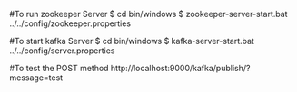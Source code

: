 #To run zookeeper Server
$ cd bin/windows
$ zookeeper-server-start.bat ../../config/zookeeper.properties

#To start kafka Server
$ cd bin/windows
$ kafka-server-start.bat ../../config/server.properties

#To test the POST method
http://localhost:9000/kafka/publish/?message=test